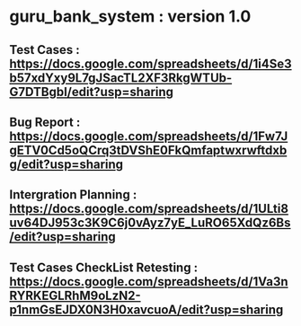 # guru_bank_system : version 1.0
## Test Cases : https://docs.google.com/spreadsheets/d/1i4Se3b57xdYxy9L7gJSacTL2XF3RkgWTUb-G7DTBgbI/edit?usp=sharing
## Bug Report :  https://docs.google.com/spreadsheets/d/1Fw7JgETV0Cd5oQCrq3tDVShE0FkQmfaptwxrwftdxbg/edit?usp=sharing
## Intergration Planning : https://docs.google.com/spreadsheets/d/1ULti8uv64DJ953c3K9C6j0vAyz7yE_LuRO65XdQz6Bs/edit?usp=sharing
## Test Cases CheckList Retesting : https://docs.google.com/spreadsheets/d/1Va3nRYRKEGLRhM9oLzN2-p1nmGsEJDX0N3H0xavcuoA/edit?usp=sharing


